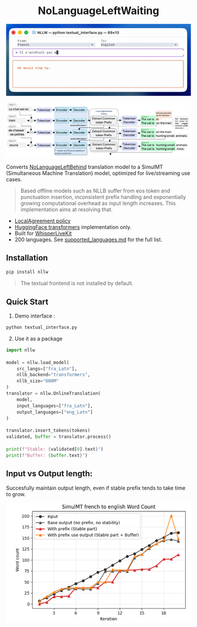 <h1 align="center">NoLanguageLeftWaiting</h1>

<p align="center">
<img src="demo.gif"width="730">
</p>

<p align="center">
<img src="architecture_NLLW.png"width="730">
</p>

Converts [NoLanguageLeftBehind](https://arxiv.org/abs/2207.04672) translation model to a SimulMT (Simultaneous Machine Translation) model, optimized for live/streaming use cases.

> Based offline models such as NLLB suffer from eos token and punctuation insertion, inconsistent prefix handling and exponentially growing computational overhead as input length increases. This implementation aims at resolving that.


- [LocalAgreement policy](https://www.isca-archive.org/interspeech_2020/liu20s_interspeech.pdf)
- [HuggingFace transformers](https://huggingface.co/docs/transformers/model_doc/auto#transformers.AutoModelForSeq2SeqLM) implementation only.
- Built for [WhisperLiveKit](https://github.com/QuentinFuxa/WhisperLiveKit)
- 200 languages. See [supported_languages.md](supported_languages.md) for the full list.

## Installation

```bash
pip install nllw
```
> The textual frontend is not installed by default.


## Quick Start

1. Demo interface :
```bash
python textual_interface.py
```

2. Use it as a package
```python
import nllw

model = nllw.load_model(
    src_langs=["fra_Latn"],
    nllb_backend="transformers",
    nllb_size="600M"
)
translator = nllw.OnlineTranslation(
    model,
    input_languages=["fra_Latn"],
    output_languages=["eng_Latn"]
)

translator.insert_tokens(tokens)
validated, buffer = translator.process()

print(f"Stable: {validated[0].text}")
print(f"Buffer: {buffer.text}")
```


## Input vs Output length:

Succesfully maintain output length, even if stable prefix tends to take time to grow.

<p align="center">
<img src="french_to_english.png"width="730">
</p>
